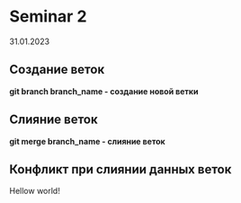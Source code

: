 # Seminar 2
31.01.2023

## Создание веток
**git branch branch_name - создание новой ветки**

## Слияние веток
**git merge branch_name - слияние веток**

## Конфликт при слиянии данных веток






 Hellow world!